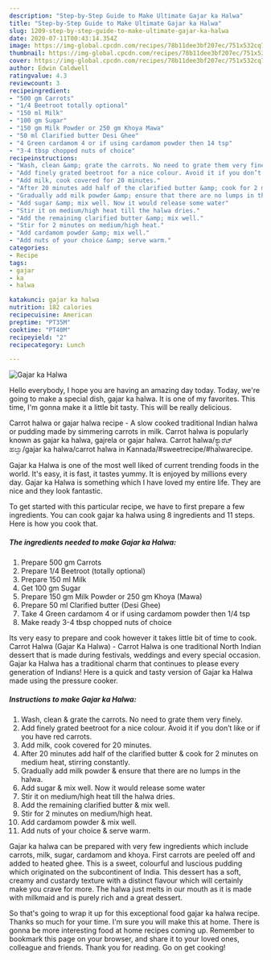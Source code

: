 ```yaml
---
description: "Step-by-Step Guide to Make Ultimate Gajar ka Halwa"
title: "Step-by-Step Guide to Make Ultimate Gajar ka Halwa"
slug: 1209-step-by-step-guide-to-make-ultimate-gajar-ka-halwa
date: 2020-07-11T00:43:14.354Z
image: https://img-global.cpcdn.com/recipes/78b11dee3bf207ec/751x532cq70/gajar-ka-halwa-recipe-main-photo.jpg
thumbnail: https://img-global.cpcdn.com/recipes/78b11dee3bf207ec/751x532cq70/gajar-ka-halwa-recipe-main-photo.jpg
cover: https://img-global.cpcdn.com/recipes/78b11dee3bf207ec/751x532cq70/gajar-ka-halwa-recipe-main-photo.jpg
author: Edwin Caldwell
ratingvalue: 4.3
reviewcount: 3
recipeingredient:
- "500 gm Carrots"
- "1/4 Beetroot totally optional"
- "150 ml Milk"
- "100 gm Sugar"
- "150 gm Milk Powder or 250 gm Khoya Mawa"
- "50 ml Clarified butter Desi Ghee"
- "4 Green cardamom 4 or if using cardamom powder then 14 tsp"
- "3-4 tbsp chopped nuts of choice"
recipeinstructions:
- "Wash, clean &amp; grate the carrots. No need to grate them very finely."
- "Add finely grated beetroot for a nice colour. Avoid it if you don’t like or if you have red carrots."
- "Add milk, cook covered for 20 minutes."
- "After 20 minutes add half of the clarified butter &amp; cook for 2 minutes on medium heat, stirring constantly."
- "Gradually add milk powder &amp; ensure that there are no lumps in the halwa."
- "Add sugar &amp; mix well. Now it would release some water"
- "Stir it on medium/high heat till the halwa dries."
- "Add the remaining clarified butter &amp; mix well."
- "Stir for 2 minutes on medium/high heat."
- "Add cardamom powder &amp; mix well."
- "Add nuts of your choice &amp; serve warm."
categories:
- Recipe
tags:
- gajar
- ka
- halwa

katakunci: gajar ka halwa 
nutrition: 182 calories
recipecuisine: American
preptime: "PT35M"
cooktime: "PT40M"
recipeyield: "2"
recipecategory: Lunch

---
```



![Gajar ka Halwa](https://img-global.cpcdn.com/recipes/78b11dee3bf207ec/751x532cq70/gajar-ka-halwa-recipe-main-photo.jpg)

Hello everybody, I hope you are having an amazing day today. Today, we're going to make a special dish, gajar ka halwa. It is one of my favorites. This time, I'm gonna make it a little bit tasty. This will be really delicious.

Carrot halwa or gajar halwa recipe - A slow cooked traditional Indian halwa or pudding made by simmering carrots in milk. Carrot halwa is popularly known as gajar ka halwa, gajrela or gajar halwa. Carrot halwa/ಕ್ಯಾರೆಟ್ ಹಲ್ವಾ/gajar ka halwa/carrot halwa in Kannada/#sweetrecipe/#halwarecipe.

Gajar ka Halwa is one of the most well liked of current trending foods in the world. It's easy, it is fast, it tastes yummy. It is enjoyed by millions every day. Gajar ka Halwa is something which I have loved my entire life. They are nice and they look fantastic.


To get started with this particular recipe, we have to first prepare a few ingredients. You can cook gajar ka halwa using 8 ingredients and 11 steps. Here is how you cook that.

<!--inarticleads1-->

##### The ingredients needed to make Gajar ka Halwa:

1. Prepare 500 gm Carrots
1. Prepare 1/4 Beetroot (totally optional)
1. Prepare 150 ml Milk
1. Get 100 gm Sugar
1. Prepare 150 gm Milk Powder or 250 gm Khoya (Mawa)
1. Prepare 50 ml Clarified butter (Desi Ghee)
1. Take 4 Green cardamom 4 or if using cardamom powder then 1/4 tsp
1. Make ready 3-4 tbsp chopped nuts of choice


Its very easy to prepare and cook however it takes little bit of time to cook. Carrot Halwa (Gajar Ka Halwa) - Carrot Halwa is one traditional North Indian dessert that is made during festivals, weddings and every special occasion. Gajar ka Halwa has a traditional charm that continues to please every generation of Indians! Here is a quick and tasty version of Gajar ka Halwa made using the pressure cooker. 

<!--inarticleads2-->

##### Instructions to make Gajar ka Halwa:

1. Wash, clean &amp; grate the carrots. No need to grate them very finely.
1. Add finely grated beetroot for a nice colour. Avoid it if you don’t like or if you have red carrots.
1. Add milk, cook covered for 20 minutes.
1. After 20 minutes add half of the clarified butter &amp; cook for 2 minutes on medium heat, stirring constantly.
1. Gradually add milk powder &amp; ensure that there are no lumps in the halwa.
1. Add sugar &amp; mix well. Now it would release some water
1. Stir it on medium/high heat till the halwa dries.
1. Add the remaining clarified butter &amp; mix well.
1. Stir for 2 minutes on medium/high heat.
1. Add cardamom powder &amp; mix well.
1. Add nuts of your choice &amp; serve warm.


Gajar ka halwa can be prepared with very few ingredients which include carrots, milk, sugar, cardamom and khoya. First carrots are peeled off and added to heated ghee. This is a sweet, colourful and luscious pudding which originated on the subcontinent of India. This dessert has a soft, creamy and custardy texture with a distinct flavour which will certainly make you crave for more. The halwa just melts in our mouth as it is made with milkmaid and is purely rich and a great dessert. 

So that's going to wrap it up for this exceptional food gajar ka halwa recipe. Thanks so much for your time. I'm sure you will make this at home. There is gonna be more interesting food at home recipes coming up. Remember to bookmark this page on your browser, and share it to your loved ones, colleague and friends. Thank you for reading. Go on get cooking!
